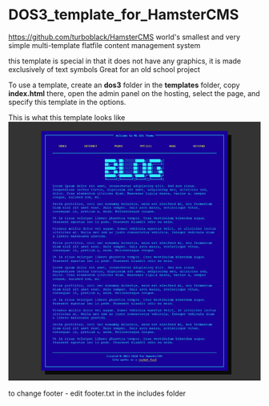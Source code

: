 # DOS3_template_for_HamsterCMS

https://github.com/turboblack/HamsterCMS world's smallest and very simple multi-template flatfile content management system 

this template is special in that it does not have any graphics, it is made exclusively of text symbols
Great for an old school project

To use a template, create an **dos3** folder in the **templates** folder, copy **index.html** there, open the admin panel on the hosting, select the page, and specify this template in the options.

This is what this template looks like
![this is what theme looks like](https://github.com/turboblack/DOS3_template_for_HamsterCMS/blob/main/dos3.png)

to change footer - edit footer.txt in the includes folder

